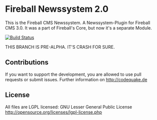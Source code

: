 Fireball Newssystem 2.0
========================

This is the Fireball CMS Newssystem. A Newssystem-Plugin for Fireball CMS 3.0.
It was a part of Fireball's Core, but now it's a separate Module.

[![Build Status](https://travis-ci.org/codeQuake/Fireball_News.svg?branch=v2.0)](https://travis-ci.org/codeQuake/Fireball_News)

THIS BRANCH IS PRE-ALPHA. IT'S CRASH FOR SURE.

Contributions
----------------
If you want to support the development, you are allowed to use pull requests or submit issues. Further information on http://codequake.de


License
----------------
All files are LGPL licensed: GNU Lesser General Public License http://opensource.org/licenses/lgpl-license.php
